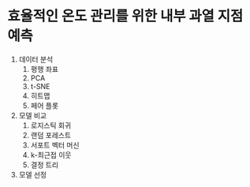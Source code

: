 # 효율적인 온도 관리를 위한 내부 과열 지점 예측

1. 데이터 분석
    1. 평행 좌표
    2. PCA
    3. t-SNE
    4. 히트맵
    5. 페어 플롯
2. 모델 비교
    1. 로지스틱 회귀
    2. 랜덤 포레스트
    3. 서포트 벡터 머신
    4. k-최근접 이웃
    5. 결정 트리
3. 모델 선정
